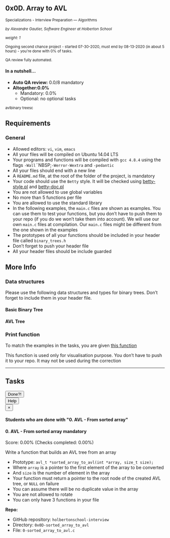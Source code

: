 <article class=""><div id="jigsaw-shortcut-lists"></div><h1 class="gap">0x0D. Array to AVL</h1><div id="project_id" style="display: none" data-project-id="455"></div><p class="sm-gap"><small><i class="fa fa-folder-open"></i> Specializations - Interview Preparation ― Algorithms </small></p><p><em><small><i class="fa fa-user"></i> by Alexandre Gautier, Software Engineer at Holberton School </small></em></p><p><em><small><i class="fa fa-cogs"></i> weight: 1 </small></em></p><p><small><i class="fa fa-calendar"></i> Ongoing second chance project - started 07-30-2020, must end by 08-13-2020 (in about 5 hours) - you're done with <span id="student_task_done_percentage">0</span>% of tasks. </small></p><p><small><i class="fa fa-check-square"></i> QA review fully automated. </small></p><div class="gap clean well"><h4>In a nutshell…</h4><ul><li><strong>Auto QA review:</strong>	0.0/8 mandatory	</li><li><strong>Altogether:</strong><strong>0.0%</strong><ul><li>Mandatory: 0.0%</li><li>Optional: no optional tasks</li></ul></li></ul></div><p><small><i class="fa fa-tags"></i><span class="badge badge-tag">avl</span><span class="badge badge-tag">binary trees</span><span class="badge badge-tag">c</span></small></p><article id="description" class="gap formatted-content"><h2>Requirements</h2><h3>General</h3><ul><li>Allowed editors: <code>vi</code>, <code>vim</code>, <code>emacs</code></li><li>All your files will be compiled on Ubuntu 14.04 LTS</li><li>Your programs and functions will be compiled with <code>gcc 4.8.4</code> using the flags <code>-Wall</code>¨NBSP;<code>-Werror</code><code>-Wextra</code> and <code>-pedantic</code></li><li>All your files should end with a new line</li><li>A <code>README.md</code> file, at the root of the folder of the project, is mandatory</li><li>Your code should use the <code>Betty</code> style. It will be checked using <a href="https://github.com/holbertonschool/Betty/blob/master/betty-style.pl" title="betty-style.pl" target="_blank">betty-style.pl</a> and <a href="https://github.com/holbertonschool/Betty/blob/master/betty-doc.pl" title="betty-doc.pl" target="_blank">betty-doc.pl</a></li><li>You are not allowed to use global variables</li><li>No more than 5 functions per file</li><li>You are allowed to use the standard library</li><li>In the following examples, the <code>main.c</code> files are shown as examples. You can use them to test your functions, but you don’t have to push them to your repo (if you do we won’t take them into account). We will use our own <code>main.c</code> files at compilation. Our <code>main.c</code> files might be different from the one shown in the examples</li><li>The prototypes of all your functions should be included in your header file called <code>binary_trees.h</code></li><li>Don’t forget to push your header file</li><li>All your header files should be include guarded</li></ul><h2>More Info</h2><h3>Data structures</h3><p>Please use the following data structures and types for binary trees. Don’t forget to include them in your header file.</p><h4>Basic Binary Tree</h4><precode language="" precodenum="0"></precode><h4>AVL Tree</h4><precode language="" precodenum="1"></precode><h3>Print function</h3><p>To match the examples in the tasks, you are given <a href="https://github.com/holbertonschool/0x1C.c" title="this function" target="_blank">this function</a></p><p>This function is used only for visualisation purpose. You don’t have to push it to your repo. It may not be used during the correction</p></article><!-- Servers --><!-- Tasks --><hr class="gap"><h2 class="gap">Tasks</h2><section class="formatted-content"><div data-role="task3520" data-position="1"><div class=" clearfix gap" id="task-3520"><span id="user_id" data-id="870"></span><div class="student_task_controls"><!-- button Done --><button class="student_task_done btn btn-default no" data-task-id="3520"><span class="no"><i class="fa fa-square-o"></i></span><span class="yes"><i class="fa fa-check-square-o"></i></span><span class="pending"><i class="fa fa-spinner fa-pulse"></i></span> Done<span class="no pending">?</span><span class="yes">!</span></button><br><!-- button Help! --><button class="users_done_for_task btn btn-default btn-default" data-task-id="3520" data-project-id="455" data-toggle="modal" data-target="#task-3520-users-done-modal"> Help </button><div class="modal fade users-done-modal" id="task-3520-users-done-modal" data-task-id="3520" data-project-id="455"><div class="modal-dialog"><div class="modal-content"><div class="modal-header"><button type="button" class="close" data-dismiss="modal" aria-label="Close"><span aria-hidden="true">×</span></button><h4 class="modal-title">Students who are done with "0. AVL - From sorted array"</h4></div><div class="modal-body"><div class="list-group"></div><div class="spinner"><div class="bounce1"></div><div class="bounce2"></div><div class="bounce3"></div></div><div class="error"></div></div></div></div></div></div><h4 class="task"> 0. AVL - From sorted array <span class="alert alert-warning mandatory-optional"> mandatory </span></h4><!-- Progress vs Score --><div class="task_progress_score_bar" data-task-id="3520" data-correction-id="120132"><div class="task_progress_bar" style="width: 0%;"><div class="task_score_bar"></div></div><div class="task_progress_score_text"> Score: <span class="task_score_value">0.00%</span> (<span class="task_progress_value">Checks completed: 0.00%</span>) </div></div><!-- Task Body --><p>Write a function that builds an AVL tree from an array</p><ul><li>Prototype: <code>avl_t *sorted_array_to_avl(int *array, size_t size);</code></li><li>Where <code>array</code> is a pointer to the first element of the array to be converted</li><li>And <code>size</code> is the number of element in the array</li><li>Your function must return a pointer to the root node of the created AVL tree, or <code>NULL</code> on failure</li><li>You can assume there will be no duplicate value in the array</li><li>You are not allowed to rotate</li><li>You can only have 3 functions in your file</li></ul><precode language="" precodenum="2"></precode><!-- Task URLs --><!-- Github information --><p class="sm-gap"><strong>Repo:</strong></p><ul><li>GitHub repository: <code>holbertonschool-interview</code></li><li>Directory: <code>0x0D-sorted_array_to_avl</code></li><li>File: <code>0-sorted_array_to_avl.c</code></li></ul><div class="student_correction_requests"><!-- DISABLE UNTIL MIGRATION
        <button class="task_whiteboard_modal btn btn-default size_three" data-task-id="3520" data-toggle="modal" data-target="#task-3520-whiteboard-modal">
          Whiteboard
        </button>
        <div class="modal fade task_whiteboard_modal" id="task-3520-whiteboard-modal" data-task-id="3520">
    <div class="modal-dialog modal-lg">
        <div class="modal-content">
            <div class="modal-header">
                <button type="button" class="close" data-dismiss="modal" aria-label="Close"><span aria-hidden="true">&times;</span></button>
                <h4 class="modal-title">Your Notes on "0. AVL - From sorted array"</h4>
            </div>
            <div class="modal-body">
                <div class="spinner gap">
                    <div class="bounce1"></div>
                    <div class="bounce2"></div>
                    <div class="bounce3"></div>
                </div>
                <div class="task-note-prompts-and-placeholders-container">
                    <button type="button" class="whiteboard-submit-button btn btn-primary">Submit</button>
                </div>
            </div>
        </div>
    </div>
</div>

      --><!-- Button test code --><button class="task_correction_modal btn btn-default size_three" data-task-id="3520" data-toggle="modal" data-target="#task-test-correction-3520-correction-modal"> Check your code? </button><div class="modal fade task_correction_modal student_modal" id="task-test-correction-3520-correction-modal"><div class="modal-dialog"><div class="modal-content"><div class="modal-header"><button type="button" class="close" data-dismiss="modal" aria-label="Close"><span aria-hidden="true">×</span></button><h4 class="modal-title">Correction of "0. AVL - From sorted array"</h4></div><div class="modal-body"><div class="actions"><center><input type="submit" name="commit" value="Start a new test" class="btn btn-primary correction_request_test_send" data-task-id="3520" data-type=""><div class="spinner" style="display: none;"><div class="bounce1"></div><div class="bounce2"></div><div class="bounce3"></div></div><div class="error"></div><div class="info"></div></center></div><div class="result"></div><div class="help"><button data-task-id="3520"><i class="fa fa-info-circle" aria-hidden="true"></i></button><div class="help-container" data-task-id="3520"><div class="check-line"><div class="check-inline requirement success"><i class="fa fa-check" aria-hidden="true"></i> Requirement success </div><div class="check-inline requirement fail"><i class="fa fa-exclamation-triangle" aria-hidden="true"></i> Requirement fail </div></div><div class="check-line"><div class="check-inline code success"><i class="fa fa-check" aria-hidden="true"></i> Code success </div><div class="check-inline code fail"><i class="fa fa-exclamation-triangle" aria-hidden="true"></i> Code fail </div></div><div class="check-line"><div class="check-inline efficiency success"><i class="fa fa-check" aria-hidden="true"></i> Efficiency success </div><div class="check-inline efficiency fail"><i class="fa fa-exclamation-triangle" aria-hidden="true"></i> Efficiency fail </div></div><div class="check-line"><div class="check-inline answer success"><i class="fa fa-check" aria-hidden="true"></i> Text answer success </div><div class="check-inline answer fail"><i class="fa fa-exclamation-triangle" aria-hidden="true"></i> Text answer fail </div></div></div></div></div></div><!-- /.modal-content --></div><!-- /.modal-dialog --></div><!-- Button containers --><!-- Button for QA Review --><button class="task_get_qa_review btn btn-default size_three" data-task-id="3520" data-toggle="modal" data-target="#task-qa-review-3520-modal"> QA Review </button><div class="modal fade task_get_qa_review" id="task-qa-review-3520-modal" data-correction-id="120132" data-task-id="3520"><div class="modal-dialog modal-lg"><div class="modal-content"><div class="modal-header"><button type="button" class="close" data-dismiss="modal" aria-label="Close"><span aria-hidden="true">×</span></button><h4 class="modal-title">0. AVL - From sorted array</h4></div><div class="modal-body"><div class="spinner gap"><div class="bounce1"></div><div class="bounce2"></div><div class="bounce3"></div></div><div class="review-container"><div class="review-corrector"></div><div class="review-github"></div><div class="review-percentage_down"></div><ul class="review-checks list-group sm-gap"></ul><div class="review-comment"></div></div></div></div></div></div></div></div></div></section></article>